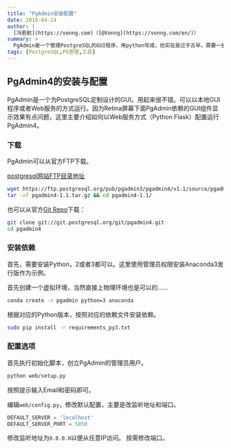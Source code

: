```yaml
---
title: "PgAdmin安装配置"
date: 2018-04-14
author: |
  [冯若航](https://vonng.com)（[@Vonng](https://vonng.com/en/)）
summary: >
  PgAdmin是一个管理PostgreSQL的GUI程序，用python写成，但实在是过于古早，需要一些额外配置。
tags: [PostgreSQL,PG管理,工具]
---
```




## PgAdmin4的安装与配置

PgAdmin是一个为PostgreSQL定制设计的GUI。用起来很不错。可以以本地GUI程序或者Web服务的方式运行。因为Retina屏幕下面PgAdmin依赖的GUI组件显示效果有点问题，这里主要介绍如何以Web服务方式（Python Flask）配置运行PgAdmin4。

### 下载

PgAdmin可以从官方FTP下载。

[postgresql网站FTP目录地址](https://ftp.postgresql.org/pub/pgadmin3/pgadmin4)

```bash
wget https://ftp.postgresql.org/pub/pgadmin3/pgadmin4/v1.1/source/pgadmin4-1.1.tar.gz
tar -xf pgadmin4-1.1.tar.gz && cd pgadmin4-1.1/
```

也可以从官方[Git Repo](git://git.postgresql.org/git/pgadmin4.git)下载：

```bash
git clone git://git.postgresql.org/git/pgadmin4.git
cd pgadmin4
```



### 安装依赖

首先，需要安装Python，2或者3都可以。这里使用管理员权限安装Anaconda3发行版作为示例。

首先创建一个虚拟环境，当然直接上物理环境也是可以的……

```bash
conda create -n pgadmin python=3 anaconda
```

根据对应的Python版本，按照对应的依赖文件安装依赖。

```bash
sudo pip install -r requirements_py3.txt
```



### 配置选项

首先执行初始化脚本，创立PgAdmin的管理员用户。
```bash
python web/setup.py
```
按照提示输入Email和密码即可。


编辑`web/config.py`，修改默认配置，主要是改监听地址和端口。

```python
DEFAULT_SERVER = 'localhost'
DEFAULT_SERVER_PORT = 5050
```
修改监听地址为`0.0.0.0`以便从任意IP访问。
按需修改端口。





